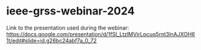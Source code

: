 # ieee-grss-webinar-2024

Link to the presentation used during the webinar: https://docs.google.com/presentation/d/1fSI_LtzlMVirLpcuq5rnt3lnAJXOH61t/edit#slide=id.g26bc24abf7a_0_72